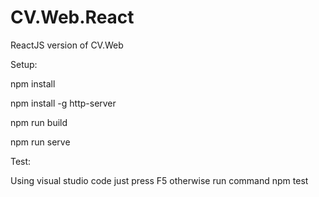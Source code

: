 # CV.Web.React
ReactJS version of CV.Web

Setup:

npm install

npm install -g http-server

npm run build

npm run serve

Test:

Using visual studio code just press F5 otherwise run command
npm test
